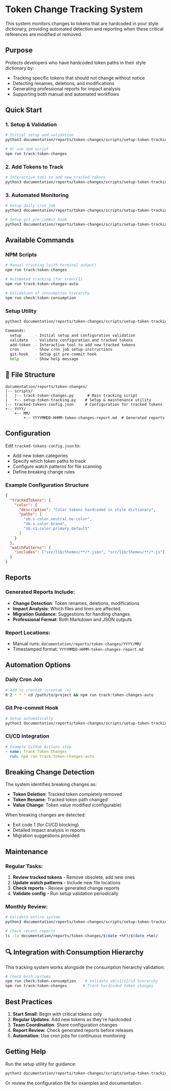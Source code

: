 # Token Change Tracking System

This system monitors changes to tokens that are hardcoded in your style dictionary, providing automated detection and reporting when these critical references are modified or removed.

## Purpose

Protects developers who have hardcoded token paths in their style dictionary by:
- Tracking specific tokens that should not change without notice
- Detecting renames, deletions, and modifications
- Generating professional reports for impact analysis
- Supporting both manual and automated workflows

## Quick Start

### 1. Setup & Validation
```bash
# Initial setup and validation
python3 documentation/reports/token-changes/scripts/setup-token-tracking.py setup

# Or use npm script
npm run track:token-changes
```

### 2. Add Tokens to Track
```bash
# Interactive tool to add new tracked tokens
python3 documentation/reports/token-changes/scripts/setup-token-tracking.py add-token
```

### 3. Automated Monitoring
```bash
# Setup daily cron job
python3 documentation/reports/token-changes/scripts/setup-token-tracking.py cron

# Setup git pre-commit hook
python3 documentation/reports/token-changes/scripts/setup-token-tracking.py git-hook
```

## Available Commands

### NPM Scripts
```bash
# Manual tracking (with terminal output)
npm run track:token-changes

# Automated tracking (for cron/CI)
npm run track:token-changes-auto

# Validation of consumption hierarchy
npm run check:token-consumption
```

### Setup Utility
```bash
python3 documentation/reports/token-changes/scripts/setup-token-tracking.py [command]

Commands:
  setup      - Initial setup and configuration validation
  validate   - Validate configuration and tracked tokens
  add-token  - Interactive tool to add new tracked tokens
  cron       - Show cron job setup instructions
  git-hook   - Setup git pre-commit hook
  help       - Show help message
```

## 📂 File Structure

```
documentation/reports/token-changes/
|-- scripts/
|   |-- track-token-changes.py      # Main tracking script
|   +-- setup-token-tracking.py    # Setup & maintenance utility
|-- tracked-tokens-config.json     # Configuration for tracked tokens
+-- YYYY/
    +-- MM/
        +-- YYYYMMDD-HHMM-token-changes-report.md  # Generated reports
```

## Configuration

Edit `tracked-tokens-config.json` to:
- Add new token categories
- Specify which token paths to track
- Configure watch patterns for file scanning
- Define breaking change rules

### Example Configuration Structure
```json
{
  "trackedTokens": {
    "color": {
      "description": "Color tokens hardcoded in style dictionary",
      "paths": [
        "ob.s.color.neutral.no-color",
        "ob.s.color.brand",
        "ob.s1.color.primary.default"
      ]
    }
  },
  "watchPatterns": {
    "includes": ["src/lib/themes/**/*.json", "src/lib/themes/**/*.js"]
  }
}
```

## Reports

### Generated Reports Include:
- **Change Detection**: Token renames, deletions, modifications
- **Impact Analysis**: Which files and lines are affected
- **Migration Guidance**: Suggestions for handling changes
- **Professional Format**: Both Markdown and JSON outputs

### Report Locations:
- Manual runs: `documentation/reports/token-changes/YYYY/MM/`
- Timestamped format: `YYYYMMDD-HHMM-token-changes-report.md`

## Automation Options

### Daily Cron Job
```bash
# Add to crontab (crontab -e)
0 2 * * * cd /path/to/project && npm run track:token-changes-auto
```

### Git Pre-commit Hook
```bash
# Setup automatically
python3 documentation/reports/token-changes/scripts/setup-token-tracking.py git-hook
```

### CI/CD Integration
```yaml
# Example GitHub Actions step
- name: Track Token Changes
  run: npm run track:token-changes-auto
```

## Breaking Change Detection

The system identifies breaking changes as:
- **Token Deletion**: Tracked token completely removed
- **Token Rename**: Tracked token path changed
- **Value Change**: Token value modified (configurable)

When breaking changes are detected:
- Exit code 1 (for CI/CD blocking)
- Detailed impact analysis in reports
- Migration suggestions provided

## Maintenance

### Regular Tasks:
1. **Review tracked tokens** - Remove obsolete, add new ones
2. **Update watch patterns** - Include new file locations
3. **Check reports** - Review generated change reports
4. **Validate config** - Run setup validation periodically

### Monthly Review:
```bash
# Validate entire system
python3 documentation/reports/token-changes/scripts/setup-token-tracking.py validate

# Check recent reports
ls -la documentation/reports/token-changes/$(date +%Y)/$(date +%m)/
```

## 🔍 Integration with Consumption Hierarchy

This tracking system works alongside the consumption hierarchy validation:

```bash
# Check both systems
npm run check:token-consumption    # Validate s0/s1/s2/s3 hierarchy
npm run track:token-changes       # Track hardcoded token changes
```

## Best Practices

1. **Start Small**: Begin with critical tokens only
2. **Regular Updates**: Add new tokens as they're hardcoded
3. **Team Coordination**: Share configuration changes
4. **Report Review**: Check generated reports before releases
5. **Automation**: Use cron jobs for continuous monitoring

## Getting Help

Run the setup utility for guidance:
```bash
python3 documentation/reports/token-changes/scripts/setup-token-tracking.py help
```

Or review the configuration file for examples and documentation.
